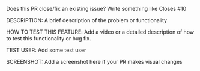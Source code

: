 Does this PR close/fix an existing issue? Write something like Closes #10

DESCRIPTION: A brief description of the problem or functionality

HOW TO TEST THIS FEATURE: Add a video or a detailed description of how to test this functionality or bug fix.

TEST USER: Add some test user

SCREENSHOT: Add a screenshot here if your PR makes visual changes
